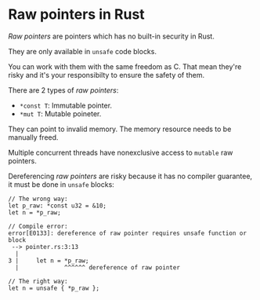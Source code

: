 # Raw pointers in Rust

_Raw pointers_ are pointers which has no built-in security in Rust.

They are only available in `unsafe` code blocks.

You can work with them with the same freedom as C. That mean they're risky and it's your responsibilty to ensure the safety of them.

There are 2 types of _raw pointers_:

- `*const T`: Immutable pointer.
- `*mut T`: Mutable poineter.

They can point to invalid memory. The memory resource needs to be manually freed.

Multiple concurrent threads have nonexclusive access to `mutable` raw pointers.

Dereferencing _raw pointers_ are risky because it has no compiler guarantee, it must be done in `unsafe` blocks:

```
// The wrong way:
let p_raw: *const u32 = &10;
let n = *p_raw;

// Compile error:
error[E0133]: dereference of raw pointer requires unsafe function or block
 --> pointer.rs:3:13
  |
3 |     let n = *p_raw;
  |             ^^^^^^ dereference of raw pointer

// The right way:
let n = unsafe { *p_raw };
```

